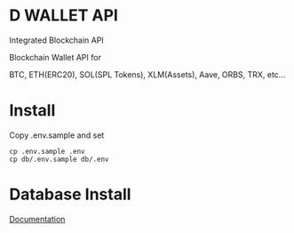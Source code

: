 # D WALLET API
Integrated Blockchain API

Blockchain Wallet API for 

BTC, ETH(ERC20), SOL(SPL Tokens), XLM(Assets), Aave, ORBS, TRX, etc...


# Install
Copy .env.sample and set
```shell
cp .env.sample .env
cp db/.env.sample db/.env
```

# Database Install
[Documentation](db/readme.md)
